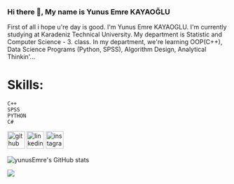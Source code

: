 ### Hi there 👋, My name is Yunus Emre KAYAOĞLU

First of all i hope u're day is good. I'm Yunus Emre KAYAOGLU. I'm currently studying at Karadeniz Technical University. My department is Statistic and Computer Science - 3. class. In my department, we're learning OOP(C++), Data Science Programs (Python, SPSS), Algorithm Design, Analytical Thinkin'... 


# Skills: 
    C++
    SPSS
    PYTHON
    C#
 


[<img src='https://cdn.jsdelivr.net/npm/simple-icons@3.0.1/icons/github.svg' alt='github' height='40'>](https://github.com/yunusemrekayaoglu02)  [<img src='https://cdn.jsdelivr.net/npm/simple-icons@3.0.1/icons/linkedin.svg' alt='linkedin' height='40'>](https://www.linkedin.com/in/yunusemrekayaoglu02/)  [<img src='https://cdn.jsdelivr.net/npm/simple-icons@3.0.1/icons/instagram.svg' alt='instagram' height='40'>](https://www.instagram.com/yunusemrekayaoglu02/)  

![yunusEmre's GitHub stats](https://github-readme-stats.vercel.app/api?username=yunusemrekayaoglu&show_icons=true&theme=gruvbox)








![](https://images-wixmp-ed30a86b8c4ca887773594c2.wixmp.com/f/67401945-34fc-46b8-8e8f-1982847277d4/ddba22b-2fad9d00-1d3f-4ec8-a65d-199a09dfa4e1.gif?token=eyJ0eXAiOiJKV1QiLCJhbGciOiJIUzI1NiJ9.eyJzdWIiOiJ1cm46YXBwOjdlMGQxODg5ODIyNjQzNzNhNWYwZDQxNWVhMGQyNmUwIiwiaXNzIjoidXJuOmFwcDo3ZTBkMTg4OTgyMjY0MzczYTVmMGQ0MTVlYTBkMjZlMCIsIm9iaiI6W1t7InBhdGgiOiJcL2ZcLzY3NDAxOTQ1LTM0ZmMtNDZiOC04ZThmLTE5ODI4NDcyNzdkNFwvZGRiYTIyYi0yZmFkOWQwMC0xZDNmLTRlYzgtYTY1ZC0xOTlhMDlkZmE0ZTEuZ2lmIn1dXSwiYXVkIjpbInVybjpzZXJ2aWNlOmZpbGUuZG93bmxvYWQiXX0.p1RcYkkOBXh0fzpoZxaTbE1_xNWLfoLqEZv1_0utuzU)


